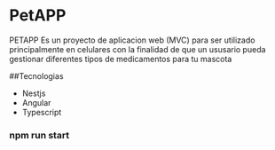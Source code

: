 # PetAPP

PETAPP Es un proyecto de aplicacion web (MVC) para ser utilizado principalmente en celulares con la finalidad de que un ususario pueda gestionar diferentes tipos de medicamentos para tu mascota

##Tecnologias
- Nestjs
- Angular
- Typescript

### npm run start
